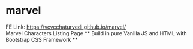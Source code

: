 # marvel
FE Link: https://vcvcchaturvedi.github.io/marvel/    
Marvel Characters Listing Page
** Build in pure Vanilla JS and HTML with Bootstrap CSS Framework **
